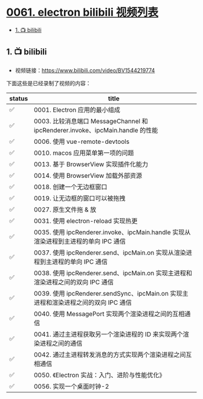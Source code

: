 # [0061. electron bilibili 视频列表](https://github.com/Tdahuyou/electron/tree/main/0061.%20electron%20bilibili%20%E8%A7%86%E9%A2%91%E5%88%97%E8%A1%A8)

<!-- region:toc -->
- [1. 📺 bilibili](#1--bilibili)
<!-- endregion:toc -->

## 1. 📺 bilibili

- 视频链接：https://www.bilibili.com/video/BV1544219774

下面这些是已经录制了视频的内容：

| status | title                                                                               |
| ------ | ----------------------------------------------------------------------------------- |
| ✅     | 0001. Electron 应用的最小组成                                                       |
| ✅     | 0003. 比较消息端口 MessageChannel 和 ipcRenderer.invoke、ipcMain.handle 的性能      |
| ✅     | 0006. 使用 vue-remote-devtools                                                      |
| ✅     | 0010. macos 应用菜单第一项的问题                                                    |
| ✅     | 0013. 基于 BrowserView 实现插件化能力                                               |
| ✅     | 0014. 使用 BrowserView 加载外部资源                                                 |
| ✅     | 0018. 创建一个无边框窗口                                                            |
| ✅     | 0019. 让无边框的窗口可以被拖拽                                                      |
| ✅     | 0027. 原生文件拖 & 放                                                               |
| ✅     | 0031. 使用 electron-reload 实现热更                                                 |
| ✅     | 0035. 使用 ipcRenderer.invoke、ipcMain.handle 实现从渲染进程到主进程的单向 IPC 通信 |
| ✅     | 0037. 使用 ipcRenderer.send、ipcMain.on 实现从渲染进程到主进程的单向 IPC 通信       |
| ✅     | 0038. 使用 ipcRenderer.send、ipcMain.on 实现主进程和渲染进程之间的双向 IPC 通信     |
| ✅     | 0039. 使用 ipcRenderer.sendSync、ipcMain.on 实现主进程和渲染进程之间的双向 IPC 通信 |
| ✅     | 0040. 使用 MessagePort 实现两个渲染进程之间的互相通信                               |
| ✅     | 0041. 通过主进程获取另一个渲染进程的 ID 来实现两个渲染进程之间的通信                |
| ✅     | 0042. 通过主进程转发消息的方式实现两个渲染进程之间互相通信                          |
| ✅     | 0050. 《Electron 实战：入门、进阶与性能优化》                                       |
| ✅     | 0056. 实现一个桌面时钟-2                                                            |